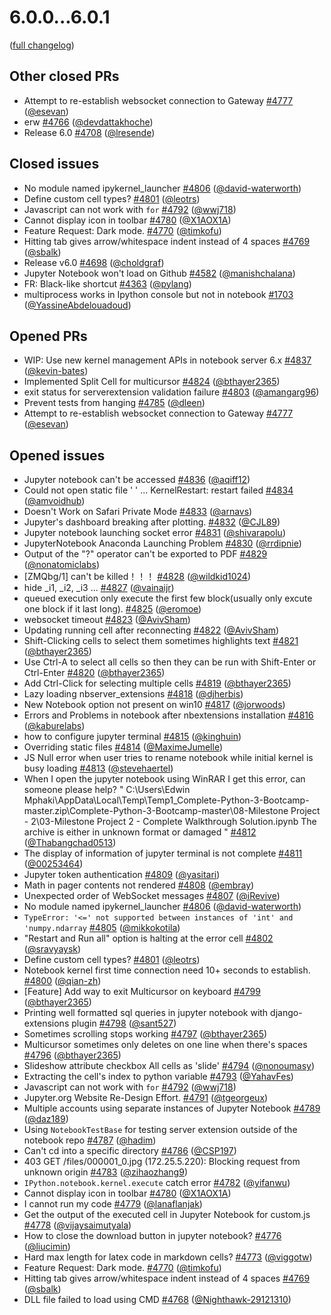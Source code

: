 # 6.0.0...6.0.1
([full changelog](https://github.com/jupyter/notebook/compare/6.0.0...6.0.1))


## Other closed PRs
* Attempt to re-establish websocket connection to Gateway [#4777](https://github.com/jupyter/notebook/pull/4777) ([@esevan](https://github.com/esevan))
* erw [#4766](https://github.com/jupyter/notebook/pull/4766) ([@devdattakhoche](https://github.com/devdattakhoche))
* Release 6.0 [#4708](https://github.com/jupyter/notebook/pull/4708) ([@lresende](https://github.com/lresende))

## Closed issues
* No module named ipykernel_launcher [#4806](https://github.com/jupyter/notebook/issues/4806) ([@david-waterworth](https://github.com/david-waterworth))
* Define custom cell types? [#4801](https://github.com/jupyter/notebook/issues/4801) ([@leotrs](https://github.com/leotrs))
* Javascript can not work with `for` [#4792](https://github.com/jupyter/notebook/issues/4792) ([@wwj718](https://github.com/wwj718))
* Cannot display icon in toolbar [#4780](https://github.com/jupyter/notebook/issues/4780) ([@X1AOX1A](https://github.com/X1AOX1A))
* Feature Request: Dark mode. [#4770](https://github.com/jupyter/notebook/issues/4770) ([@timkofu](https://github.com/timkofu))
* Hitting tab gives arrow/whitespace indent instead of 4 spaces [#4769](https://github.com/jupyter/notebook/issues/4769) ([@sbalk](https://github.com/sbalk))
* Release v6.0 [#4698](https://github.com/jupyter/notebook/issues/4698) ([@choldgraf](https://github.com/choldgraf))
* Jupyter Notebook won't load on Github [#4582](https://github.com/jupyter/notebook/issues/4582) ([@manishchalana](https://github.com/manishchalana))
* FR: Black-like shortcut [#4363](https://github.com/jupyter/notebook/issues/4363) ([@pylang](https://github.com/pylang))
* multiprocess works in Ipython console but not in notebook [#1703](https://github.com/jupyter/notebook/issues/1703) ([@YassineAbdelouadoud](https://github.com/YassineAbdelouadoud))

## Opened PRs
* WIP: Use new kernel management APIs in notebook server 6.x [#4837](https://github.com/jupyter/notebook/pull/4837) ([@kevin-bates](https://github.com/kevin-bates))
* Implemented Split Cell for multicursor [#4824](https://github.com/jupyter/notebook/pull/4824) ([@bthayer2365](https://github.com/bthayer2365))
* exit status for serverextension validation failure [#4803](https://github.com/jupyter/notebook/pull/4803) ([@amangarg96](https://github.com/amangarg96))
* Prevent tests from hanging [#4785](https://github.com/jupyter/notebook/pull/4785) ([@dleen](https://github.com/dleen))
* Attempt to re-establish websocket connection to Gateway [#4777](https://github.com/jupyter/notebook/pull/4777) ([@esevan](https://github.com/esevan))

## Opened issues
* Jupyter notebook can't be accessed [#4836](https://github.com/jupyter/notebook/issues/4836) ([@aqiff12](https://github.com/aqiff12))
* Could not open static file ' ' ... KernelRestart: restart failed [#4834](https://github.com/jupyter/notebook/issues/4834) ([@amvoidhub](https://github.com/amvoidhub))
* Doesn't Work on Safari Private Mode [#4833](https://github.com/jupyter/notebook/issues/4833) ([@arnavs](https://github.com/arnavs))
* Jupyter's dashboard breaking after plotting. [#4832](https://github.com/jupyter/notebook/issues/4832) ([@CJL89](https://github.com/CJL89))
* Jupyter notebook launching socket error [#4831](https://github.com/jupyter/notebook/issues/4831) ([@shivarapolu](https://github.com/shivarapolu))
* JupyterNotebook Anaconda Launching Problem [#4830](https://github.com/jupyter/notebook/issues/4830) ([@rrdipnie](https://github.com/rrdipnie))
* Output of the "?" operator can't be exported to PDF [#4829](https://github.com/jupyter/notebook/issues/4829) ([@nonatomiclabs](https://github.com/nonatomiclabs))
*  [ZMQbg/1] can't be killed！！！ [#4828](https://github.com/jupyter/notebook/issues/4828) ([@wildkid1024](https://github.com/wildkid1024))
* hide _i1, _i2, _i3 ... [#4827](https://github.com/jupyter/notebook/issues/4827) ([@vainaijr](https://github.com/vainaijr))
* queued execution  only execute the first few block(usually only excute one block if it last long). [#4825](https://github.com/jupyter/notebook/issues/4825) ([@eromoe](https://github.com/eromoe))
* websocket timeout [#4823](https://github.com/jupyter/notebook/issues/4823) ([@AvivSham](https://github.com/AvivSham))
* Updating running cell after reconnecting [#4822](https://github.com/jupyter/notebook/issues/4822) ([@AvivSham](https://github.com/AvivSham))
* Shift-Clicking cells to select them sometimes highlights text [#4821](https://github.com/jupyter/notebook/issues/4821) ([@bthayer2365](https://github.com/bthayer2365))
* Use Ctrl-A to select all cells so then they can be run with Shift-Enter or Ctrl-Enter [#4820](https://github.com/jupyter/notebook/issues/4820) ([@bthayer2365](https://github.com/bthayer2365))
* Add Ctrl-Click for selecting multiple cells [#4819](https://github.com/jupyter/notebook/issues/4819) ([@bthayer2365](https://github.com/bthayer2365))
* Lazy loading nbserver_extensions [#4818](https://github.com/jupyter/notebook/issues/4818) ([@djherbis](https://github.com/djherbis))
* New Notebook option not present on win10 [#4817](https://github.com/jupyter/notebook/issues/4817) ([@jorwoods](https://github.com/jorwoods))
* Errors and Problems in notebook after nbextensions installation [#4816](https://github.com/jupyter/notebook/issues/4816) ([@kaburelabs](https://github.com/kaburelabs))
* how to configure jupyter terminal [#4815](https://github.com/jupyter/notebook/issues/4815) ([@kinghuin](https://github.com/kinghuin))
* Overriding static files [#4814](https://github.com/jupyter/notebook/issues/4814) ([@MaximeJumelle](https://github.com/MaximeJumelle))
* JS Null error when user tries to rename notebook while initial kernel is busy loading [#4813](https://github.com/jupyter/notebook/issues/4813) ([@stevehaertel](https://github.com/stevehaertel))
* When I open the jupyter notebook using WinRAR I get this error, can someone please help? " C:\Users\Edwin Mphaki\AppData\Local\Temp\Temp1_Complete-Python-3-Bootcamp-master.zip\Complete-Python-3-Bootcamp-master\08-Milestone Project - 2\03-Milestone Project 2 - Complete Walkthrough Solution.ipynb The archive is either in unknown format or damaged " [#4812](https://github.com/jupyter/notebook/issues/4812) ([@Thabangchad0513](https://github.com/Thabangchad0513))
* The display of information of jupyter terminal is not complete [#4811](https://github.com/jupyter/notebook/issues/4811) ([@00253464](https://github.com/00253464))
* Jupyter token authentication [#4809](https://github.com/jupyter/notebook/issues/4809) ([@yasitari](https://github.com/yasitari))
* Math in pager contents not rendered [#4808](https://github.com/jupyter/notebook/issues/4808) ([@embray](https://github.com/embray))
* Unexpected order of WebSocket messages [#4807](https://github.com/jupyter/notebook/issues/4807) ([@iRevive](https://github.com/iRevive))
* No module named ipykernel_launcher [#4806](https://github.com/jupyter/notebook/issues/4806) ([@david-waterworth](https://github.com/david-waterworth))
* `TypeError: '<=' not supported between instances of 'int' and 'numpy.ndarray` [#4805](https://github.com/jupyter/notebook/issues/4805) ([@mikkokotila](https://github.com/mikkokotila))
* "Restart and Run all" option is halting at the error cell [#4802](https://github.com/jupyter/notebook/issues/4802) ([@sravyaysk](https://github.com/sravyaysk))
* Define custom cell types? [#4801](https://github.com/jupyter/notebook/issues/4801) ([@leotrs](https://github.com/leotrs))
* Notebook kernel first time connection need 10+ seconds to establish.  [#4800](https://github.com/jupyter/notebook/issues/4800) ([@qian-zh](https://github.com/qian-zh))
* [Feature] Add way to exit Multicursor on keyboard [#4799](https://github.com/jupyter/notebook/issues/4799) ([@bthayer2365](https://github.com/bthayer2365))
* Printing well formatted sql queries in jupyter notebook with django-extensions plugin [#4798](https://github.com/jupyter/notebook/issues/4798) ([@sant527](https://github.com/sant527))
* Sometimes scrolling stops working [#4797](https://github.com/jupyter/notebook/issues/4797) ([@bthayer2365](https://github.com/bthayer2365))
* Multicursor sometimes only deletes on one line when there's spaces [#4796](https://github.com/jupyter/notebook/issues/4796) ([@bthayer2365](https://github.com/bthayer2365))
* Slideshow attribute checkbox All cells as  'slide'  [#4794](https://github.com/jupyter/notebook/issues/4794) ([@nonoumasy](https://github.com/nonoumasy))
* Extracting the cell's index to python variable [#4793](https://github.com/jupyter/notebook/issues/4793) ([@YahavFes](https://github.com/YahavFes))
* Javascript can not work with `for` [#4792](https://github.com/jupyter/notebook/issues/4792) ([@wwj718](https://github.com/wwj718))
* Jupyter.org Website Re-Design Effort. [#4791](https://github.com/jupyter/notebook/issues/4791) ([@tgeorgeux](https://github.com/tgeorgeux))
* Multiple accounts using separate instances of Jupyter Notebook [#4789](https://github.com/jupyter/notebook/issues/4789) ([@daz189](https://github.com/daz189))
* Using `NotebookTestBase` for testing server extension outside of the notebook repo [#4787](https://github.com/jupyter/notebook/issues/4787) ([@hadim](https://github.com/hadim))
* Can't cd into a specific directory [#4786](https://github.com/jupyter/notebook/issues/4786) ([@CSP197](https://github.com/CSP197))
*  403 GET /files/000001_0.jpg (172.25.5.220): Blocking request from unknown origin [#4783](https://github.com/jupyter/notebook/issues/4783) ([@zihaozhang9](https://github.com/zihaozhang9))
* `IPython.notebook.kernel.execute` catch error [#4782](https://github.com/jupyter/notebook/issues/4782) ([@yifanwu](https://github.com/yifanwu))
* Cannot display icon in toolbar [#4780](https://github.com/jupyter/notebook/issues/4780) ([@X1AOX1A](https://github.com/X1AOX1A))
* I cannot run my code [#4779](https://github.com/jupyter/notebook/issues/4779) ([@lanaflanjak](https://github.com/lanaflanjak))
* Get the output of the executed cell in Jupyter Notebook for custom.js [#4778](https://github.com/jupyter/notebook/issues/4778) ([@vijaysaimutyala](https://github.com/vijaysaimutyala))
* How to close the download button in jupyter notebook? [#4776](https://github.com/jupyter/notebook/issues/4776) ([@liucimin](https://github.com/liucimin))
* Hard max length for latex code in markdown cells? [#4773](https://github.com/jupyter/notebook/issues/4773) ([@viggotw](https://github.com/viggotw))
* Feature Request: Dark mode. [#4770](https://github.com/jupyter/notebook/issues/4770) ([@timkofu](https://github.com/timkofu))
* Hitting tab gives arrow/whitespace indent instead of 4 spaces [#4769](https://github.com/jupyter/notebook/issues/4769) ([@sbalk](https://github.com/sbalk))
* DLL file failed to load using CMD [#4768](https://github.com/jupyter/notebook/issues/4768) ([@Nighthawk-29121310](https://github.com/Nighthawk-29121310))